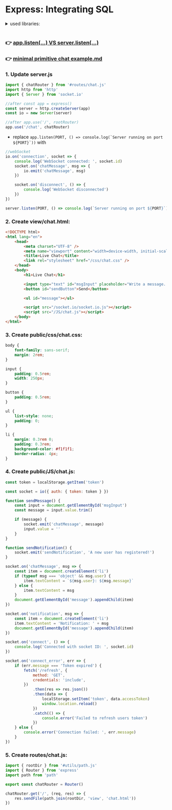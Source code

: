 # Express: Integrating SQL

<details>
<summary>used libraries:</summary>

```js
npm init -y
npm install date-fns, express, uuid
npm install nodemon -D
npm install nodemone -g
npm install cors
npm install express socket.io


npm install better-sqlite3 //?
```

</details>

<br />

### **👉 [app.listen(...) VS server.listen(...)](app_listen_VS_server_listen.md)**

### **👉 [minimal primitive chat example.md](minimal_primitive_chat.md)**

### 1. Update **server.js**

```js
import { chatRouter } from '#routes/chat.js'
import http from 'http'
import { Server } from 'socket.io'

//after const app = express()
const server = http.createServer(app)
const io = new Server(server)

//after app.use('/', rootRouter)
app.use('/chat', chatRouter)
```

- replace `` app.listen(PORT, () => console.log(`Server running on port ${PORT}`)) `` with

```js
//webSocket
io.on('connection', socket => {
	console.log('WebSocket connected: ', socket.id)
	socket.on('chatMessage', msg => {
		io.emit('chatMessage', msg)
	})

	socket.on('disconnect', () => {
		console.log('WebSocket disconnected')
	})
})

server.listen(PORT, () => console.log(`Server running on port ${PORT}`))
```

### 2. Create **view/chat.html**:

```html
<!DOCTYPE html>
<html lang="en">
	<head>
		<meta charset="UTF-8" />
		<meta name="viewport" content="width=device-width, initial-scale=1.0" />
		<title>Live Chat</title>
		<link rel="stylesheet" href="/css/chat.css" />
	</head>
	<body>
		<h1>Live Chat</h1>

		<input type="text" id="msgInput" placeholder="Write a message..." />
		<button id="sendButton">Send</button>

		<ul id="message"></ul>

		<script src="/socket.io/socket.io.js"></script>
		<script src="/JS/chat.js"></script>
	</body>
</html>
```

### 3. Create **public/css/chat.css**:

```css
body {
	font-family: sans-serif;
	margin: 2rem;
}

input {
	padding: 0.5rem;
	width: 250px;
}

button {
	padding: 0.5rem;
}

ul {
	list-style: none;
	padding: 0;
}

li {
	margin: 0.3rem 0;
	padding: 0.3rem;
	background-color: #f1f1f1;
	border-radius: 4px;
}
```

### 4. Create **public/JS/chat.js**:

```js
const token = localStorage.getItem('token')

const socket = io({ auth: { token: token } })

function sendMessage() {
	const input = document.getElementById('msgInput')
	const message = input.value.trim()

	if (message) {
		socket.emit('chatMessage', message)
		input.value = ''
	}
}

function sendNotification() {
	socket.emit('sendNotification', 'A new user has registered!')
}

socket.on('chatMessage', msg => {
	const item = document.createElement('li')
	if (typeof msg === 'object' && msg.user) {
		item.textContent = `${msg.user}: ${msg.message}`
	} else {
		item.textContent = msg
	}
	document.getElementById('message').appendChild(item)
})

socket.on('notification', msg => {
	const item = document.createElement('li')
	item.textContent = 'Notification: ' + msg
	document.getElementById('message').appendChild(item)
})

socket.on('connect', () => {
	console.log('Connected with socket ID: ', socket.id)
})

socket.on('connect_error', err => {
	if (err.message === 'Token expired') {
		fetch('/refresh', {
			method: 'GET',
			credentials: 'include',
		})
			.then(res => res.json())
			.then(data => {
				localStorage.setItem('token', data.accessToken)
				window.location.reload()
			})
			.catch(() => {
				console.error('Failed to refresh users token')
			})
	} else {
		console.error('Connection failed: ', err.message)
	}
})
```

### 5. Create **routes/chat.js**:

```js
import { rootDir } from '#utils/path.js'
import { Router } from 'express'
import path from 'path'

export const chatRouter = Router()

chatRouter.get('/', (req, res) => {
	res.sendFile(path.join(rootDir, 'view', 'chat.html'))
})
```
